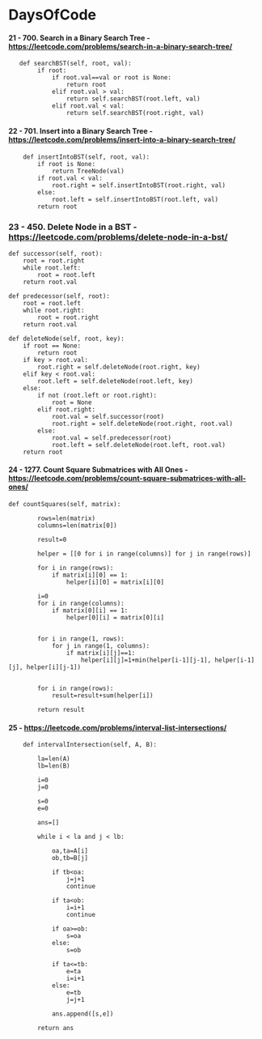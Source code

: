 # DaysOfCode

#### 21 - 700. Search in a Binary Search Tree - https://leetcode.com/problems/search-in-a-binary-search-tree/
    
       def searchBST(self, root, val):
            if root:
                if root.val==val or root is None:
                    return root
                elif root.val > val:
                    return self.searchBST(root.left, val)
                elif root.val < val:
                    return self.searchBST(root.right, val) 

#### 22 - 701. Insert into a Binary Search Tree - https://leetcode.com/problems/insert-into-a-binary-search-tree/

        def insertIntoBST(self, root, val):
            if root is None:
                return TreeNode(val)
            if root.val < val:
                root.right = self.insertIntoBST(root.right, val)
            else:
                root.left = self.insertIntoBST(root.left, val) 
            return root

### 23 - 450. Delete Node in a BST - https://leetcode.com/problems/delete-node-in-a-bst/
    def successor(self, root):
        root = root.right
        while root.left:
            root = root.left
        return root.val
    
    def predecessor(self, root):
        root = root.left
        while root.right:
            root = root.right
        return root.val
    
    def deleteNode(self, root, key):
        if root == None:
            return root
        if key > root.val:
            root.right = self.deleteNode(root.right, key)
        elif key < root.val:
            root.left = self.deleteNode(root.left, key)
        else:
            if not (root.left or root.right):
                root = None
            elif root.right:
                root.val = self.successor(root)
                root.right = self.deleteNode(root.right, root.val)  
            else:
                root.val = self.predecessor(root)
                root.left = self.deleteNode(root.left, root.val)        
        return root

#### 24 - 1277. Count Square Submatrices with All Ones - https://leetcode.com/problems/count-square-submatrices-with-all-ones/

    def countSquares(self, matrix):
            
            rows=len(matrix)
            columns=len(matrix[0])
            
            result=0
            
            helper = [[0 for i in range(columns)] for j in range(rows)]
            
            for i in range(rows):
                if matrix[i][0] == 1:
                    helper[i][0] = matrix[i][0]

            i=0
            for i in range(columns):
                if matrix[0][i] == 1:
                    helper[0][i] = matrix[0][i]

                            
            for i in range(1, rows):
                for j in range(1, columns):
                    if matrix[i][j]==1:
                        helper[i][j]=1+min(helper[i-1][j-1], helper[i-1][j], helper[i][j-1])

            
            for i in range(rows):
                result=result+sum(helper[i])
                
            return result
            
#### 25 - https://leetcode.com/problems/interval-list-intersections/

        def intervalIntersection(self, A, B):
        
            la=len(A)
            lb=len(B)

            i=0
            j=0

            s=0
            e=0

            ans=[]

            while i < la and j < lb:

                oa,ta=A[i]
                ob,tb=B[j]

                if tb<oa:
                    j=j+1
                    continue

                if ta<ob:
                    i=i+1
                    continue

                if oa>=ob:
                    s=oa
                else:
                    s=ob

                if ta<=tb:
                    e=ta
                    i=i+1
                else:
                    e=tb
                    j=j+1

                ans.append([s,e])

            return ans
            
        
